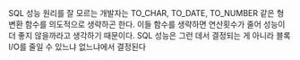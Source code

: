 SQL 성능 원리를 잘 모르는 개발자는 TO_CHAR, TO_DATE, TO_NUMBER 같은 형변환 함수를 의도적으로 생략하곤 한다. 이들 함수를 생략하면 연산횟수가 줄어 성능이 더 좋지 않을까라고 생각하기 때문이다. SQL 성능은 그런 데서 결정되는 게 아니라 블록 I/O를 줄일 수 있느냐 없느냐에서 결정된다
